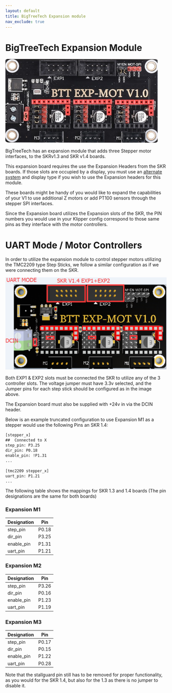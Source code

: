 ```yaml
---
layout: default
title: BigTreeTech Expansion module
nav_exclude: true
---
```


# BigTreeTech Expansion Module

![](./images/PhysicalDevice.jpg)

BigTreeTech has an expansion module that adds three Stepper motor interfaces, to the SKRv1.3 and SKR v1.4 boards.

This expansion board requires the use the Expansion Headers from the SKR boards. If those slots are occupied by a display, you must use an [alternate system](https://github.com/jordanruthe/KlipperScreen) and display type if you wish to use the Expansion headers for this module.

These boards might be handy of you would like to expand the capabilities of your V1 to use additional Z motors or add PT100 sensors through the stepper SPI interfaces.

Since the Expansion board utilizes the Expansion slots of the SKR, the PIN numbers you would use in your Klipper config correspond to those same pins as they interface with the motor controllers.

# UART Mode / Motor Controllers
In order to utilize the expansion module to control stepper motors utilizing the TMC2209 type Step Sticks, we follow a similar configuration as if we were connecting them on the SKR.

![](./images/UARTmode.jpg)

Both EXP1 & EXP2 slots must be connected the SKR to utilize any of the 3 controller slots.  The voltage jumper must have 3.3v selected, and the Jumper pins for each step stick should be configured as in the image above.

The Expansion board must also be supplied with +24v in via the DCIN header.

Below is an example truncated configuration to use Expansion M1 as a stepper would use the following Pins an SKR 1.4:

```
[stepper_x]
##	Connected to X
step_pin: P3.25
dir_pin: P0.18
enable_pin: !P1.31
...

[tmc2209 stepper_x]
uart_pin: P1.21
...
```

The following table shows the mappings for SKR 1.3 and 1.4 boards (The pin designations are the same for both boards)

### Expansion M1
 
 Designation | Pin
 ----------- | ---
 step_pin    | P0.18
 dir_pin     | P3.25
 enable_pin  | P1.31
 uart_pin    | P1.21

### Expansion M2
 
 Designation | Pin
 ----------- | ---
 step_pin    | P3.26
 dir_pin     | P0.16
 enable_pin  | P1.23
 uart_pin    | P1.19

### Expansion M3
 
 Designation | Pin
 ----------- | ---
 step_pin    | P0.17
 dir_pin     | P0.15
 enable_pin  | P1.22
 uart_pin    | P0.28

Note that the stallguard pin still has to be removed for proper functionality, as you would for the SKR 1.4, but also for the 1.3 as there is no jumper to disable it.
